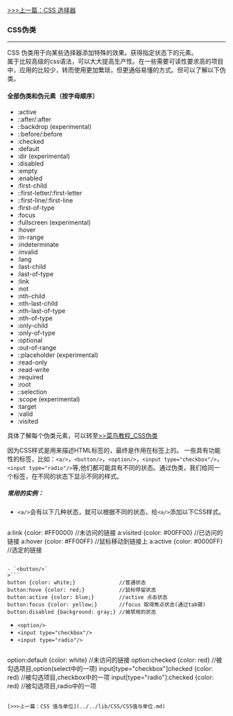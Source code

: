 [>>>上一篇：CSS 选择器](../../lib/CSS/CSS选择器.md)

### CSS伪类
---
CSS 伪类用于向某些选择器添加特殊的效果。获得指定状态下的元素。  
属于比较高级的css语法，可以大大提高生产性。在一些需要可读性要求高的项目中，应用的比较少，转而使用更加繁琐，但更通俗易懂的方式。但可以了解以下伪类。

#### 全部伪类和伪元素（按字母顺序）
- :active
- ::after/:after
- ::backdrop (experimental)
- ::before/:before
- :checked
- :default
- :dir (experimental)
- :disabled
- :empty
- :enabled
- :first-child
- ::first-letter/:first-letter
- ::first-line/:first-line
- :first-of-type
- :focus
- :fullscreen (experimental)
- :hover
- :in-range
- :indeterminate
- :invalid
- :lang
- :last-child
- :last-of-type
- :link
- :not
- :nth-child
- :nth-last-child
- :nth-last-of-type
- :nth-of-type
- :only-child
- :only-of-type
- :optional
- :out-of-range
- ::placeholder (experimental)
- :read-only
- :read-write
- :required
- :root
- ::selection
- :scope (experimental)
- :target
- :valid
- :visited

具体了解每个伪类元素，可以转至[>>菜鸟教程_CSS伪类](https://www.runoob.com/css/css-pseudo-classes.html)

因为CSS样式是用来描述HTML标签的，最终是作用在标签上的。
一些具有功能性的标签，比如：`<a/>`，`<button/>`，`<option/>`，`<input type="checkbox"/>`，`<input type="radio"/>`等,他们都可能具有不同的状态。通过伪类，我们给同一个标签，在不同的状态下显示不同的样式。
##### 常用的实例：
- `<a/>`会有以下几种状态，就可以根据不同的状态，给`<a/>`添加以下CSS样式。
>```
a:link {color: #FF0000}     //未访问的链接
a:visited {color: #00FF00}  //已访问的链接
a:hover {color: #FF00FF}    //鼠标移动到链接上
a:active {color: #0000FF}   //选定的链接
```

- `<button/>`
>```
button {color: white;}              //普通状态
button:hove {color: red;}           //鼠标停留状态
button:active {color: blue;}        //active 点击状态
button:focus {color: yellow;}       //focus 取得焦点状态(通过tab键)
button:disabled {background: gray;} //被禁用的状态
```

- `<option/>`
- `<input type="checkbox"/>`
- `<input type="radio"/>`
>```
option:default {color: white}               //未访问的链接
option:checked {color: red}                 //被勾选项目,option(select中的一项)
input[type="checkbox"]checked {color: red}  //被勾选项目,checkbox中的一项
input[type="radio"]:checked {color: red}    //被勾选项目,radio中的一项
```

[>>>上一篇：CSS 值与单位](../../lib/CSS/CSS值与单位.md)
